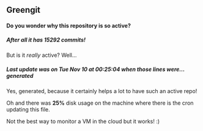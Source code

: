 ## Greengit

#### Do you wonder why this repository is so active?

##### After all it has 15292 commits!

But is it *really* active? Well...

##### Last update was on Tue Nov 10 at 00:25:04 when those lines were... generated

Yes, generated, because it certainly helps a lot to have such an active repo!

Oh and there was **25%** disk usage on the machine
where there is the cron updating this file.

Not the best way to monitor a VM in the cloud but it works! :)

